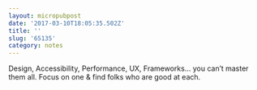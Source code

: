 ```yaml
---
layout: micropubpost
date: '2017-03-10T18:05:35.502Z'
title: ''
slug: '65135'
category: notes
---
```

Design, Accessibility, Performance, UX, Frameworks… you can’t master them all. Focus on one &amp; find folks who are good at each.
